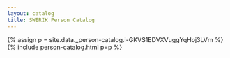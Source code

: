 ```yaml
---
layout: catalog
title: SWERIK Person Catalog
---
```

{% assign p = site.data._person-catalog.i-GKVS1EDVXVuggYqHoj3LVm %}
{% include person-catalog.html p=p %}

